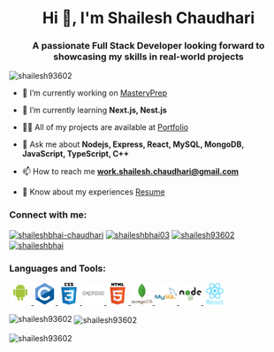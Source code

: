 <h1 align="center">Hi 👋, I'm Shailesh Chaudhari</h1>
<h3 align="center">A passionate Full Stack Developer looking forward to showcasing my skills in real-world projects</h3>

<p align="left"> <img src="https://komarev.com/ghpvc/?username=shailesh93602&label=Profile%20views&color=0e75b6&style=flat" alt="shailesh93602" /> </p>

- 🔭 I’m currently working on [MasteryPrep](https://www.github.com/shailesh93602/MasteryPrep/)

- 🌱 I’m currently learning **Next.js, Nest.js**

- 👨‍💻 All of my projects are available at [Portfolio](https://shaileshchaudhari.netlify.app/portfolio)

- 💬 Ask me about **Nodejs, Express, React, MySQL, MongoDB, JavaScript, TypeScript, C++**

- 📫 How to reach me **work.shailesh.chaudhari@gmail.com**

- 📄 Know about my experiences [Resume](https://drive.google.com/file/d/10rp0GNQLc7WAVEc4_Y-SmeZ6Tq74XoQn/view?usp=drivesdk)

<h3 align="left">Connect with me:</h3>
<p align="left">
<a href="https://linkedin.com/in/shaileshbhai-chaudhari" target="blank"><img align="center" src="https://raw.githubusercontent.com/rahuldkjain/github-profile-readme-generator/master/src/images/icons/Social/linked-in-alt.svg" alt="shaileshbhai-chaudhari" height="30" width="40" /></a>
<a href="https://www.codechef.com/users/shaileshbhai03" target="blank"><img align="center" src="https://cdn.jsdelivr.net/npm/simple-icons@3.1.0/icons/codechef.svg" alt="shaileshbhai03" height="30" width="40" /></a>
<a href="https://www.hackerrank.com/shailesh93602" target="blank"><img align="center" src="https://raw.githubusercontent.com/rahuldkjain/github-profile-readme-generator/master/src/images/icons/Social/hackerrank.svg" alt="shailesh93602" height="30" width="40" /></a>
<a href="https://www.leetcode.com/shaileshbhai" target="blank"><img align="center" src="https://raw.githubusercontent.com/rahuldkjain/github-profile-readme-generator/master/src/images/icons/Social/leet-code.svg" alt="shaileshbhai" height="30" width="40" /></a>
</p>

<h3 align="left">Languages and Tools:</h3>
<p align="left"> <a href="https://developer.android.com" target="_blank" rel="noreferrer"> <img src="https://raw.githubusercontent.com/devicons/devicon/master/icons/android/android-original-wordmark.svg" alt="android" width="40" height="40"/> </a> <a href="https://www.cprogramming.com/" target="_blank" rel="noreferrer"> <img src="https://raw.githubusercontent.com/devicons/devicon/master/icons/c/c-original.svg" alt="c" width="40" height="40"/> </a> <a href="https://www.w3schools.com/css/" target="_blank" rel="noreferrer"> <img src="https://raw.githubusercontent.com/devicons/devicon/master/icons/css3/css3-original-wordmark.svg" alt="css3" width="40" height="40"/> </a> <a href="https://expressjs.com" target="_blank" rel="noreferrer"> <img src="https://raw.githubusercontent.com/devicons/devicon/master/icons/express/express-original-wordmark.svg" alt="express" width="40" height="40"/> </a> <a href="https://www.w3.org/html/" target="_blank" rel="noreferrer"> <img src="https://raw.githubusercontent.com/devicons/devicon/master/icons/html5/html5-original-wordmark.svg" alt="html5" width="40" height="40"/> </a> <a href="https://www.mongodb.com/" target="_blank" rel="noreferrer"> <img src="https://raw.githubusercontent.com/devicons/devicon/master/icons/mongodb/mongodb-original-wordmark.svg" alt="mongodb" width="40" height="40"/> </a> <a href="https://www.mysql.com/" target="_blank" rel="noreferrer"> <img src="https://raw.githubusercontent.com/devicons/devicon/master/icons/mysql/mysql-original-wordmark.svg" alt="mysql" width="40" height="40"/> </a> <a href="https://nodejs.org" target="_blank" rel="noreferrer"> <img src="https://raw.githubusercontent.com/devicons/devicon/master/icons/nodejs/nodejs-original-wordmark.svg" alt="nodejs" width="40" height="40"/> </a> <a href="https://reactjs.org/" target="_blank" rel="noreferrer"> <img src="https://raw.githubusercontent.com/devicons/devicon/master/icons/react/react-original-wordmark.svg" alt="react" width="40" height="40"/> </a> </p>

<p><img align="left" src="https://github-readme-stats.vercel.app/api/top-langs?username=shailesh93602&show_icons=true&locale=en&layout=compact" alt="shailesh93602" /></p>

<p>&nbsp;<img align="center" src="https://github-readme-stats.vercel.app/api?username=shailesh93602&show_icons=true&locale=en" alt="shailesh93602" /></p>

<p><img align="center" src="https://github-readme-streak-stats.herokuapp.com/?user=shailesh93602&" alt="shailesh93602" /></p>

